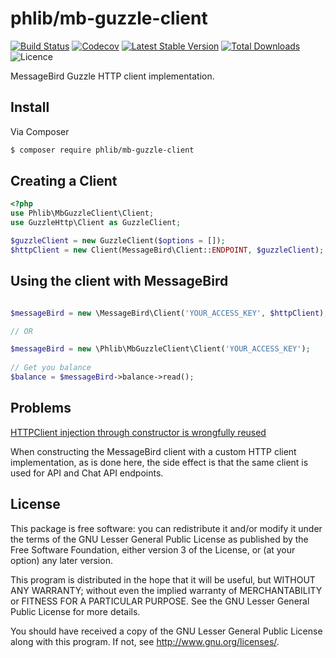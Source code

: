 # phlib/mb-guzzle-client

[![Build Status](https://img.shields.io/travis/phlib/mb-guzzle-client/master.svg)](https://travis-ci.org/phlib/mb-guzzle-client)
[![Codecov](https://img.shields.io/codecov/c/github/phlib/mb-guzzle-client.svg)](https://codecov.io/gh/phlib/mb-guzzle-client)
[![Latest Stable Version](https://img.shields.io/packagist/v/phlib/mb-guzzle-client.svg)](https://packagist.org/packages/phlib/mb-guzzle-client)
[![Total Downloads](https://img.shields.io/packagist/dt/phlib/mb-guzzle-client.svg)](https://packagist.org/packages/phlib/mb-guzzle-client)
![Licence](https://img.shields.io/github/license/phlib/mb-guzzle-client.svg?style=flat-square)

MessageBird Guzzle HTTP client implementation.

## Install

Via Composer

``` bash
$ composer require phlib/mb-guzzle-client
```

## Creating a Client

``` php
<?php
use Phlib\MbGuzzleClient\Client;
use GuzzleHttp\Client as GuzzleClient;

$guzzleClient = new GuzzleClient($options = []);
$httpClient = new Client(MessageBird\Client::ENDPOINT, $guzzleClient);

```

## Using the client with MessageBird

``` php

$messageBird = new \MessageBird\Client('YOUR_ACCESS_KEY', $httpClient);

// OR

$messageBird = new \Phlib\MbGuzzleClient\Client('YOUR_ACCESS_KEY');
 
// Get you balance
$balance = $messageBird->balance->read();

```

## Problems

[HTTPClient injection through constructor is wrongfully reused](https://github.com/messagebird/php-rest-api/issues/29)

When constructing the MessageBird client with a custom HTTP client implementation, as is done here, the side effect is
that the same client is used for API and Chat API endpoints.

## License

This package is free software: you can redistribute it and/or modify
it under the terms of the GNU Lesser General Public License as published by
the Free Software Foundation, either version 3 of the License, or
(at your option) any later version.

This program is distributed in the hope that it will be useful,
but WITHOUT ANY WARRANTY; without even the implied warranty of
MERCHANTABILITY or FITNESS FOR A PARTICULAR PURPOSE.  See the
GNU Lesser General Public License for more details.

You should have received a copy of the GNU Lesser General Public License
along with this program.  If not, see <http://www.gnu.org/licenses/>.
